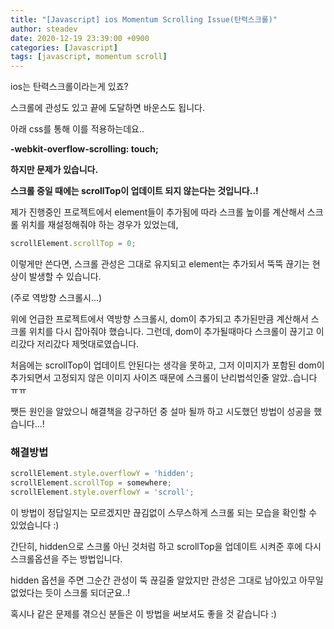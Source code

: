 ```yaml
---
title: "[Javascript] ios Momentum Scrolling Issue(탄력스크롤)"
author: steadev
date: 2020-12-19 23:39:00 +0900
categories: [Javascript]
tags: [javascript, momentum scroll]
---
```



ios는 탄력스크롤이라는게 있죠?

스크롤에 관성도 있고 끝에 도달하면 바운스도 됩니다. 

아래 css를 통해 이를 적용하는데요..

**\-webkit-overflow-scrolling: touch;**

**하지만 문제가 있습니다.**

**스크롤 중일 때에는 scrollTop이 업데이트 되지 않는다는 것입니다..!**

제가 진행중인 프로젝트에서 element들이 추가됨에 따라 스크롤 높이를 계산해서 스크롤 위치를 재설정해줘야 하는 경우가 있었는데, 

```javascript
scrollElement.scrollTop = 0;
```

이렇게만 쓴다면, 스크롤 관성은 그대로 유지되고 element는 추가되서 뚝뚝 끊기는 현상이 발생할 수 있습니다.

(주로 역방향 스크롤시...)

위에 언급한 프로젝트에서 역방향 스크롤시, dom이 추가되고 추가된만큼 계산해서 스크롤 위치를 다시 잡아줘야 했습니다. 그런데, dom이 추가될때마다 스크롤이 끊기고 이리갔다 저리갔다 제멋대로였습니다.

처음에는 scrollTop이 업데이트 안된다는 생각을 못하고, 그저 이미지가 포함된 dom이 추가되면서 고정되지 않은 이미지 사이즈 때문에 스크롤이 난리법석인줄 알았..습니다 ㅠㅠ

쨋든 원인을 알았으니 해결책을 강구하던 중 설마 될까 하고 시도했던 방법이 성공을 했습니다...!

### 해결방법

```javascript
scrollElement.style.overflowY = 'hidden';
scrollElement.scrollTop = somewhere;
scrollElement.style.overflowY = 'scroll';
```

이 방법이 정답일지는 모르겠지만 끊김없이 스무스하게 스크롤 되는 모습을 확인할 수 있었습니다 :)

간단히, hidden으로 스크롤 아닌 것처럼 하고 scrollTop을 업데이트 시켜준 후에 다시 스크롤옵션을 주는 방법입니다.

hidden 옵션을 주면 그순간 관성이 뚝 끊길줄 알았지만 관성은 그대로 남아있고 아무일 없었다는 듯이 스크롤 되더군요..!

혹시나 같은 문제를 겪으신 분들은 이 방법을 써보셔도 좋을 것 같습니다 :)